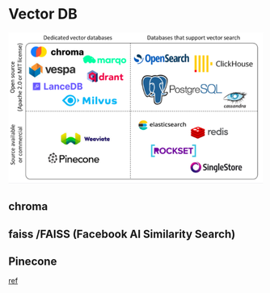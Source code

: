 # Vector DB
![Vector DB](image.png)
## chroma


## faiss /FAISS (Facebook AI Similarity Search)


## Pinecone

[ref](https://blog.gopenai.com/high-level-comparison-of-information-retrieval-tools-chroma-faiss-pinecone-and-28694631237a)